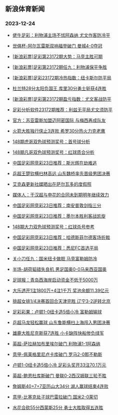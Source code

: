 ## 新浪体育新闻 
### 2023-12-24

+ [佬牛足彩：利物浦主场不怵阿森纳 尤文作客防冷平](https://sports.sina.com.cn/l/2023-12-23/doc-imzyyray5754513.shtml)

+ [世俱杯-阿尔瓦雷斯双响福登破门 曼城4-0夺冠](https://sports.sina.com.cn/g/pl/2023-12-23/doc-imzyyepe5963090.shtml)

+ [[新浪彩票]足彩第23172期大势：马竞主胜可期](https://sports.sina.com.cn/l/2023-12-23/doc-imzyxiip3646940.shtml)

+ [[新浪彩票]足彩第23172期任九：利物浦保平争胜](https://sports.sina.com.cn/l/2023-12-23/doc-imzyxiit6198606.shtml)

+ [[新浪彩票]足彩23172期冷热指数：纽卡斯尔防平局](https://sports.sina.com.cn/l/2023-12-23/doc-imzyxyfm5853604.shtml)

+ [杜兰特28分太阳负国王 库里30分勇士斩获4连胜](https://sports.sina.com.cn/basketball/nba/2023-12-23/doc-imzyyrcc5519237.shtml)

+ [[新浪彩票]足彩第23172期盈亏指数：尤文客战防平](https://sports.sina.com.cn/l/2023-12-23/doc-imzyxiip3647515.shtml)

+ [足彩分析软件23172期推荐：利兹无平局尤文须防平](https://sports.sina.com.cn/l/2023-12-23/doc-imzyyepi5723042.shtml)

+ [官方：苏亚雷斯加盟迈阿密国际 与梅西再成队友](https://sports.sina.com.cn/global/others/2023-12-23/doc-imzyyepe5966081.shtml)

+ [火箭大胜独行侠止3连败 希罗30分热火力克老鹰](https://sports.sina.com.cn/basketball/nba/2023-12-23/doc-imzyykuz3080112.shtml)

+ [148期虎哥双色球预测奖号：首号球分析](https://sports.sina.com.cn/l/2023-12-23/doc-imzywnea3586990.shtml)

+ [148期凡哥双色球预测奖号：红球质合分析](https://sports.sina.com.cn/l/2023-12-23/doc-imzywncy6810297.shtml)

+ [中国足彩网竞彩23日推荐：斯光辉在劫难逃](https://sports.sina.com.cn/l/2023-12-23/doc-imzyxiis3196086.shtml)

+ [乒超王楚钦横扫林高远 山东魏桥率先晋级男团决赛](https://sports.sina.com.cn/others/pingpang/2023-12-23/doc-imzyyzst2754299.shtml)

+ [艾克森更新社媒晒出在萨尔瓦多的度假照](https://sports.sina.com.cn/china/j/2023-12-23/doc-imzyyzsu5536353.shtml)

+ [媒体人：于汉超与申花的合同未到期明年继续效力](https://sports.sina.com.cn/china/j/2023-12-23/doc-imzyyzst2740554.shtml)

+ [中国足彩网竞彩23日推荐：南安普敦剑指三分](https://sports.sina.com.cn/l/2023-12-23/doc-imzyxiip3649520.shtml)

+ [中国足彩网竞彩23日推荐：墨尔本胜利客战凯旋](https://sports.sina.com.cn/l/2023-12-23/doc-imzyxiip3647888.shtml)

+ [148期大力双色球预测奖号：红球杀号参考](https://sports.sina.com.cn/l/2023-12-23/doc-imzywnea3586301.shtml)

+ [中国足彩网竞彩23日推荐：哈德斯菲尔德客场折戟](https://sports.sina.com.cn/l/2023-12-23/doc-imzyxiip3649278.shtml)

+ [中国足彩网竞彩23日推荐：悉尼FC首选平局](https://sports.sina.com.cn/l/2023-12-23/doc-imzyxiis3195790.shtml)

+ [关小刀任九：国米纽卡做胆 马竞富勒姆防冷](https://sports.sina.com.cn/l/2023-12-23/doc-imzyyvkz5413351.shtml)

+ [半场-胡荷韬错失良机 男足国奥0-0马来西亚国奥](https://sports.sina.com.cn/china/national/2023-12-23/doc-imzyyvky2420431.shtml)

+ [足球报：青岛西海岸启动资金不低于5000万](https://sports.sina.com.cn/china/j/2023-12-23/doc-imzyyvkw5652519.shtml)

+ [大乐透开1注1800万+4注1千万 奖池余额11.39亿元](https://sports.sina.com.cn/l/2023-12-23/doc-imzyznht5078313.shtml)

+ [排超女排1/4决赛首回合天津完胜 辽宁3-2逆转北京](https://sports.sina.com.cn/others/volleyball/2023-12-23/doc-imzyzfyu2211623.shtml)

+ [足彩彩果：卢顿1-0纽卡造5倍小冷 富勒姆输球](https://sports.sina.com.cn/l/2023-12-24/doc-imzzaini4596306.shtml)

+ [乒超马龙轻松赢球 山东鲁能横扫上海闯入男团决赛](https://sports.sina.com.cn/others/pingpang/2023-12-23/doc-imzyznhp2534072.shtml)

+ [雄鹿大胜尼克斯获7连胜 小卡缺阵快船惨负绿军](https://sports.sina.com.cn/basketball/nba/2023-12-24/doc-imzzainc2051641.shtml)

+ [英超-萨拉赫加布里埃尔破门 利物浦1-1阿森纳](https://sports.sina.com.cn/g/pl/2023-12-24/doc-imzzaine4850941.shtml)

+ [意甲-佩莱格里尼卢卡库破门 罗马2-0那不勒斯](https://sports.sina.com.cn/g/seriea/2023-12-24/doc-imzzaini4602487.shtml)

+ [卢顿1-0纽卡造5倍小冷 足彩头奖开33注70.1万元](https://sports.sina.com.cn/l/2023-12-24/doc-imzzaini4596306.shtml)

+ [英超-鲍恩杜库斯破门 曼联0-2西汉姆联三轮不胜](https://sports.sina.com.cn/g/pl/2023-12-24/doc-imzzainh1628875.shtml)

+ [詹姆斯40+7+7亚历山大34分 湖人赢球结束4连败](https://sports.sina.com.cn/basketball/nba/2023-12-24/doc-imzzatzy4621649.shtml)

+ [意甲-比塞克处子球巴雷拉破门 国米2-0莱切](https://sports.sina.com.cn/g/seriea/2023-12-24/doc-imzzaine4852048.shtml)

+ [水花合砍55分西蒙斯25分 勇士大胜取得五连胜](https://sports.sina.com.cn/basketball/nba/2023-12-24/doc-imzzauaa1403470.shtml)

